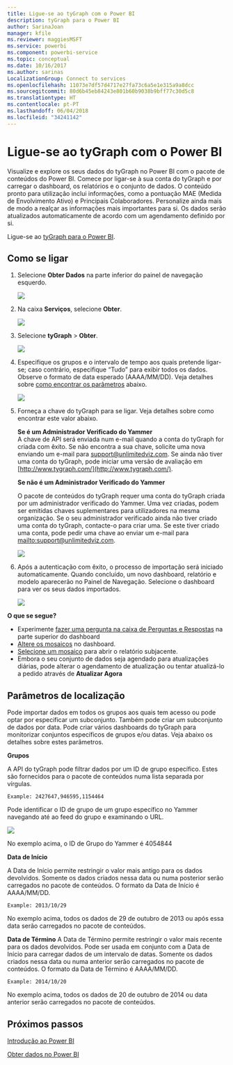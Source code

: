 ```yaml
---
title: Ligue-se ao tyGraph com o Power BI
description: tyGraph para o Power BI
author: SarinaJoan
manager: kfile
ms.reviewer: maggiesMSFT
ms.service: powerbi
ms.component: powerbi-service
ms.topic: conceptual
ms.date: 10/16/2017
ms.author: sarinas
LocalizationGroup: Connect to services
ms.openlocfilehash: 11073e7df57d4717e27fa73c6a5e1e315a9a8dcc
ms.sourcegitcommit: 80d6b45eb84243e801b60b9038b9bff77c30d5c8
ms.translationtype: HT
ms.contentlocale: pt-PT
ms.lasthandoff: 06/04/2018
ms.locfileid: "34241142"
---
```

# <a name="connect-to-tygraph--with-power-bi"></a>Ligue-se ao tyGraph com o Power BI
Visualize e explore os seus dados do tyGraph no Power BI com o pacote de conteúdos do Power BI. Comece por ligar-se à sua conta do tyGraph e por carregar o dashboard, os relatórios e o conjunto de dados. O conteúdo pronto para utilização inclui informações, como a pontuação MAE (Medida de Envolvimento Ativo) e Principais Colaboradores. Personalize ainda mais de modo a realçar as informações mais importantes para si.  Os dados serão atualizados automaticamente de acordo com um agendamento definido por si.

Ligue-se ao [tyGraph para o Power BI](https://app.powerbi.com/getdata/services/tygraph).

## <a name="how-to-connect"></a>Como se ligar
1. Selecione **Obter Dados** na parte inferior do painel de navegação esquerdo.
   
   ![](media/service-connect-to-tygraph/getdata.png)
2. Na caixa **Serviços**, selecione **Obter**.
   
   ![](media/service-connect-to-tygraph/services.png)
3. Selecione **tyGraph** \> **Obter**.
   
   ![](media/service-connect-to-tygraph/tygraph.png)
4. Especifique os grupos e o intervalo de tempo aos quais pretende ligar-se; caso contrário, especifique “Tudo” para exibir todos os dados. Observe o formato de data esperado (AAAA/MM/DD). Veja detalhes sobre [como encontrar os parâmetros](#FindingParams) abaixo.
   
   ![](media/service-connect-to-tygraph/parameters.png)
5. Forneça a chave do tyGraph para se ligar. Veja detalhes sobre como encontrar este valor abaixo.
   
    **Se é um Administrador Verificado do Yammer**  
    A chave de API será enviada num e-mail quando a conta do tyGraph for criada com êxito. Se não encontra a sua chave, solicite uma nova enviando um e-mail para support@unlimitedviz.com. Se ainda não tiver uma conta do tyGraph, pode iniciar uma versão de avaliação em [http://www.tygraph.com/](http://www.tygraph.com/). 
   
    **Se não é um Administrador Verificado do Yammer**
   
    O pacote de conteúdos do tyGraph requer uma conta do tyGraph criada por um administrador verificado do Yammer. Uma vez criadas, podem ser emitidas chaves suplementares para utilizadores na mesma organização. Se o seu administrador verificado ainda não tiver criado uma conta do tyGraph, contacte-o para criar uma. Se este tiver criado uma conta, pode pedir uma chave ao enviar um e-mail para <mailto:support@unlimitedviz.com>.
   
    ![](media/service-connect-to-tygraph/creds.png)
6. Após a autenticação com êxito, o processo de importação será iniciado automaticamente. Quando concluído, um novo dashboard, relatório e modelo aparecerão no Painel de Navegação. Selecione o dashboard para ver os seus dados importados.
   
    ![](media/service-connect-to-tygraph/dashboard.png)

**O que se segue?**

* Experimente [fazer uma pergunta na caixa de Perguntas e Respostas](power-bi-q-and-a.md) na parte superior do dashboard
* [Altere os mosaicos](service-dashboard-edit-tile.md) no dashboard.
* [Selecione um mosaico](service-dashboard-tiles.md) para abrir o relatório subjacente.
* Embora o seu conjunto de dados seja agendado para atualizações diárias, pode alterar o agendamento de atualização ou tentar atualizá-lo a pedido através de **Atualizar Agora**

<a name="FindingParams"></a>

## <a name="finding-parameters"></a>Parâmetros de localização
Pode importar dados em todos os grupos aos quais tem acesso ou pode optar por especificar um subconjunto. Também pode criar um subconjunto de dados por data. Pode criar vários dashboards do tyGraph para monitorizar conjuntos específicos de grupos e/ou datas. Veja abaixo os detalhes sobre estes parâmetros.

**Grupos**

A API do tyGraph pode filtrar dados por um ID de grupo específico. Estes são fornecidos para o pacote de conteúdos numa lista separada por vírgulas. 

    Example: 2427647,946595,1154464


Pode identificar o ID de grupo de um grupo específico no Yammer navegando até ao feed do grupo e examinando o URL.

![](media/service-connect-to-tygraph/yammer.png)

No exemplo acima, o ID de Grupo do Yammer é 4054844

**Data de Início**

A Data de Início permite restringir o valor mais antigo para os dados devolvidos. Somente os dados criados nessa data ou numa posterior serão carregados no pacote de conteúdos. O formato da Data de Início é AAAA/MM/DD. 

    Example: 2013/10/29

No exemplo acima, todos os dados de 29 de outubro de 2013 ou após essa data serão carregados no pacote de conteúdos. 

**Data de Término** A Data de Término permite restringir o valor mais recente para os dados devolvidos. Pode ser usada em conjunto com a Data de Início para carregar dados de um intervalo de datas. Somente os dados criados nessa data ou numa anterior serão carregados no pacote de conteúdos. O formato da Data de Término é AAAA/MM/DD. 

    Example: 2014/10/20

No exemplo acima, todos os dados de 20 de outubro de 2014 ou data anterior serão carregados no pacote de conteúdos. 

## <a name="next-steps"></a>Próximos passos
[Introdução ao Power BI](service-get-started.md)

[Obter dados no Power BI](service-get-data.md)

